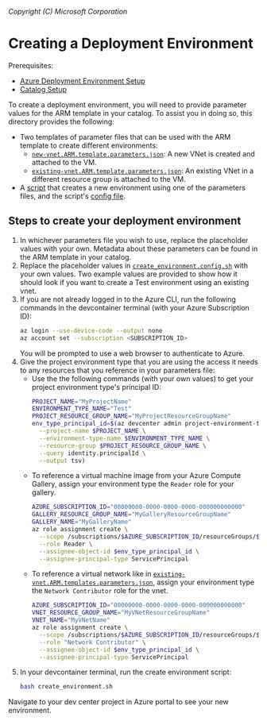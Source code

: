 _Copyright (C) Microsoft Corporation_

# Creating a Deployment Environment

Prerequisites:
* [Azure Deployment Environment Setup](../ade_setup/README.md)
* [Catalog Setup](../catalog_setup/README.md)

To create a deployment environment, you will need to provide parameter values for the ARM template in your catalog. To assist you in doing so, this directory provides the following:
* Two templates of parameter files that can be used with the ARM template to create different environments:
  * [`new-vnet.ARM.template.parameters.json`](./new-vnet.ARM.template.parameters.json): A new VNet is created and attached to the VM.
  * [`existing-vnet.ARM.template.parameters.json`](./existing-vnet.ARM.template.parameters.json): An existing VNet in a different resource group is attached to the VM.
* A [script](./create_environment.sh) that creates a new environment using one of the parameters files, and the script's [config file](./create_environment.config.sh).

## Steps to create your deployment environment

1. In whichever parameters file you wish to use, replace the placeholder values with your own. Metadata about these parameters can be found in the ARM template in your catalog.
1. Replace the placeholder values in [`create_environment.config.sh`](create_environment.config.sh) with your own values. Two example values are provided to show how it should look if you want to create a Test environment using an existing vnet.
1. If you are not already logged in to the Azure CLI, run the following commands in the devcontainer terminal (with your Azure Subscription ID):
    ```bash
    az login --use-device-code --output none
    az account set --subscription <SUBSCRIPTION_ID>
    ```
    You will be prompted to use a web browser to authenticate to Azure.
1. Give the project environment type that you are using the access it needs to any resources that you reference in your parameters file:
    * Use the the following commands (with your own values) to get your project environment type's principal ID:
      ```bash
      PROJECT_NAME="MyProjectName"
      ENVIRONMENT_TYPE_NAME="Test"
      PROJECT_RESOURCE_GROUP_NAME="MyProjectResourceGroupName"
      env_type_principal_id=$(az devcenter admin project-environment-type show \
        --project-name $PROJECT_NAME \
        --environment-type-name $ENVIRONMENT_TYPE_NAME \
        --resource-group $PROJECT_RESOURCE_GROUP_NAME \
        --query identity.principalId \
        --output tsv)
      ```
    * To reference a virtual machine image from your Azure Compute Gallery, assign your environment type the `Reader` role for your gallery.
      ```bash
      AZURE_SUBSCRIPTION_ID="00000000-0000-0000-0000-000000000000"
      GALLERY_RESOURCE_GROUP_NAME="MyGalleryResourceGroupName"
      GALLERY_NAME="MyGalleryName"
      az role assignment create \
        --scope /subscriptions/$AZURE_SUBSCRIPTION_ID/resourceGroups/$GALLERY_RESOURCE_GROUP_NAME/providers/Microsoft.Compute/galleries/$GALLERY_NAME \
        --role Reader \
        --assignee-object-id $env_type_principal_id \
        --assignee-principal-type ServicePrincipal
      ```
    * To reference a virtual network like in [`existing-vnet.ARM.templates.parameters.json`](./existing-vnet.ARM.template.parameters.json), assign your environment type the `Network Contributor` role for the vnet.
      ```bash
      AZURE_SUBSCRIPTION_ID="00000000-0000-0000-0000-000000000000"
      VNET_RESOURCE_GROUP_NAME="MyVNetResourceGroupName"
      VNET_NAME="MyVNetName"
      az role assignment create \
        --scope /subscriptions/$AZURE_SUBSCRIPTION_ID/resourceGroups/$VNET_RESOURCE_GROUP_NAME/providers/Microsoft.Network/virtualNetworks/$VNET_NAME \
        --role "Network Contributor" \
        --assignee-object-id $env_type_principal_id \
        --assignee-principal-type ServicePrincipal
      ```
1. In your devcontainer terminal, run the create environment script:
    ```bash
    bash create_environment.sh
    ```

Navigate to your dev center project in Azure portal to see your new environment.
